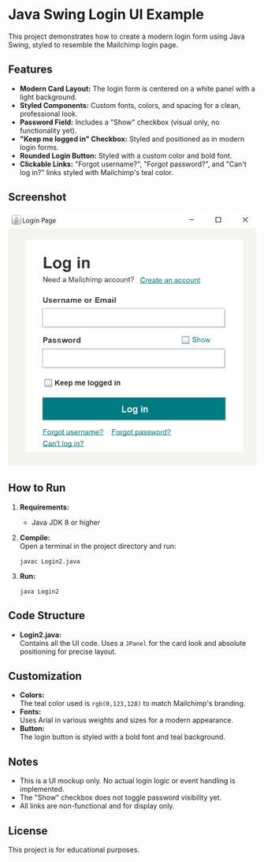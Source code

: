 # Java Swing Login UI Example

This project demonstrates how to create a modern login form using Java Swing, styled to resemble the Mailchimp login page.

## Features

- **Modern Card Layout:** The login form is centered on a white panel with a light background.
- **Styled Components:** Custom fonts, colors, and spacing for a clean, professional look.
- **Password Field:** Includes a "Show" checkbox (visual only, no functionality yet).
- **"Keep me logged in" Checkbox:** Styled and positioned as in modern login forms.
- **Rounded Login Button:** Styled with a custom color and bold font.
- **Clickable Links:** "Forgot username?", "Forgot password?", and "Can't log in?" links styled with Mailchimp's teal color.

## Screenshot

![Sample Screenshot](https://raw.githubusercontent.com/G-alileo/Login_page_java/main/Assets/Login2.png)  




## How to Run

1. **Requirements:**  
   - Java JDK 8 or higher

2. **Compile:**  
   Open a terminal in the project directory and run:
   ```
   javac Login2.java
   ```

3. **Run:**  
   ```
   java Login2
   ```

## Code Structure

- **Login2.java:**  
  Contains all the UI code. Uses a `JPanel` for the card look and absolute positioning for precise layout.

## Customization

- **Colors:**  
  The teal color used is `rgb(0,123,128)` to match Mailchimp's branding.
- **Fonts:**  
  Uses Arial in various weights and sizes for a modern appearance.
- **Button:**  
  The login button is styled with a bold font and teal background.

## Notes

- This is a UI mockup only. No actual login logic or event handling is implemented.
- The "Show" checkbox does not toggle password visibility yet.
- All links are non-functional and for display only.

## License

This project is for educational purposes.
